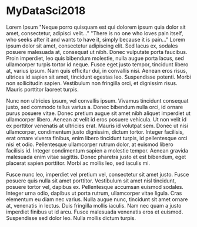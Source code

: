 # MyDataSci2018
Lorem Ipsum
"Neque porro quisquam est qui dolorem ipsum quia dolor sit amet, consectetur, adipisci velit..."
"There is no one who loves pain itself, who seeks after it and wants to have it, simply because it is pain..."
Lorem ipsum dolor sit amet, consectetur adipiscing elit. Sed lacus ex, sodales posuere malesuada at, consequat ut nibh. Donec vulputate porta faucibus. Proin imperdiet, leo quis bibendum molestie, nulla augue porta lacus, sed ullamcorper turpis tortor id neque. Fusce eget justo tempor, tincidunt libero at, varius ipsum. Nam quis efficitur dui, in convallis nisi. Aenean eros risus, ultrices id sapien sit amet, tincidunt egestas leo. Suspendisse potenti. Morbi non sollicitudin sapien. Vestibulum non fringilla orci, et dignissim risus. Mauris porttitor laoreet turpis.

Nunc non ultricies ipsum, vel convallis ipsum. Vivamus tincidunt consequat justo, sed commodo tellus varius a. Donec bibendum nulla orci, id ornare purus posuere vitae. Donec pretium augue sit amet nibh aliquet imperdiet ut ullamcorper libero. Aenean at velit id eros posuere vehicula. Ut non velit id ex porttitor venenatis at ultricies erat. Mauris id volutpat sem. Donec ut nisi ullamcorper, condimentum justo dignissim, dictum tortor. Integer facilisis, erat ornare viverra finibus, enim libero tincidunt turpis, id pellentesque orci nisi et odio. Pellentesque ullamcorper rutrum dolor, at euismod libero facilisis id. Integer condimentum sapien a molestie tempor. Aenean gravida malesuada enim vitae sagittis. Donec pharetra justo et est bibendum, eget placerat sapien porttitor. Morbi ac mollis leo, sed iaculis mi.

Fusce nunc leo, imperdiet vel pretium vel, consectetur sit amet justo. Fusce posuere quis nulla sit amet porttitor. Vestibulum sit amet nisl tincidunt, posuere tortor vel, dapibus ex. Pellentesque accumsan euismod sodales. Integer urna odio, dapibus ut porta rutrum, ullamcorper vitae ligula. Cras elementum eu diam nec varius. Nulla augue nunc, tincidunt sit amet ornare at, venenatis in lectus. Duis fringilla mollis iaculis. Nam nec quam a justo imperdiet finibus ut id arcu. Fusce malesuada venenatis eros et euismod. Suspendisse sed dolor leo. Nulla mollis dictum turpis.
